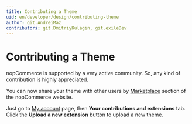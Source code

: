 ```yaml
---
title: Contributing a Theme
uid: en/developer/design/contributing-theme
author: git.AndreiMaz
contributors: git.DmitriyKulagin, git.exileDev
---
```


# Contributing a Theme

nopCommerce is supported by a very active community. So, any kind of contribution is highly appreciated.

You can now share your theme with other users by [Marketplace](https://www.nopcommerce.com/marketplace) section of the nopCommerce website.

Just go to [My account](https://www.nopcommerce.com/customer/info) page, then **Your contributions and extensions** tab. Click the **Upload a new extension** button to upload a new theme.
